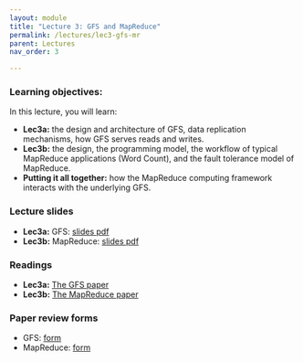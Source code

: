 ```yaml
---
layout: module
title: "Lecture 3: GFS and MapReduce"
permalink: /lectures/lec3-gfs-mr
parent: Lectures
nav_order: 3

---
```

### Learning objectives:

In this lecture, you will learn:

* **Lec3a:** the design and architecture of GFS, data replication mechanisms, how GFS serves reads and writes.
* **Lec3b:** the design, the programming model, the workflow of typical MapReduce applications (Word Count), and the fault tolerance model of MapReduce.
* **Putting it all together:** how the MapReduce computing framework interacts with the underlying GFS. 


### Lecture slides

* **Lec3a:** GFS: [slides pdf](/ds5110-spring23/assets/docs/lec3a-gfs.pdf)
* **Lec3b:** MapReduce: [slides pdf](/ds5110-spring23/assets/docs/lec3b-mr.pdf)


### Readings

* **Lec3a:** [The GFS paper](https://static.googleusercontent.com/media/research.google.com/en//archive/gfs-sosp2003.pdf)
* **Lec3b:** [The MapReduce paper](https://www.usenix.org/conference/osdi-04/mapreduce-simplified-data-processing-large-clusters)



### Paper review forms

* GFS: [form](https://edstem.org/us/courses/32938/discussion/2495447)
* MapReduce: [form](https://edstem.org/us/courses/32938/discussion/2499829)
